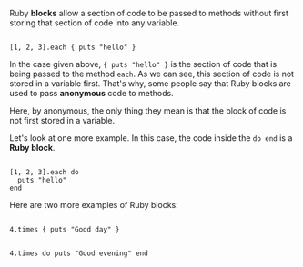 Ruby **blocks** allow a section of
code to be passed to methods
without first storing that
section of code into any variable.

<Editor lang="ruby">
<code>
[1, 2, 3].each { puts "hello" }
</code>
</Editor>

In the case given above,
`{ puts "hello" }` is the section of code
that is being passed to the method `each`.
As we can see, this section of code is not
stored in a variable first.
That's why, some people say
that Ruby blocks are used to
pass **anonymous** code
to methods.

Here, by anonymous, the only thing
they mean is that the block of code
is not first stored in a variable.

Let's look at one more example.
In this case, the code inside
the `do end` is a **Ruby block**.

<Editor lang="ruby">
<code>
[1, 2, 3].each do
  puts "hello"
end
</code>
</Editor>

Here are two more examples of Ruby blocks:

<Editor lang="ruby">
<code>
4.times { puts "Good day" }

4.times do
  puts "Good evening"
end
</code>
</Editor>